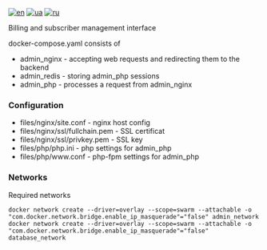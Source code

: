 [![en](https://img.shields.io/badge/lang-en-red.svg)](README.md)
[![ua](https://img.shields.io/badge/lang-ua-yellow.svg)](README.ua.md)
[![ru](https://img.shields.io/badge/lang-ru-blue.svg)](README.ru.md)

Billing and subscriber management interface

docker-compose.yaml consists of
 + admin_nginx - accepting web requests and redirecting them to the backend
 + admin_redis - storing admin_php sessions
 + admin_php - processes a request from admin_nginx

### Configuration
 + files/nginx/site.conf - nginx host config
 + files/nginx/ssl/fullchain.pem - SSL certificat
 + files/nginx/ssl/privkey.pem - SSL key
 + files/php/php.ini - php settings for admin_php
 + files/php/www<span>.conf - php-fpm settings for admin_php

### Networks

Required networks

```
docker network create --driver=overlay --scope=swarm --attachable -o "com.docker.network.bridge.enable_ip_masquerade"="false" admin_network
docker network create --driver=overlay --scope=swarm --attachable -o "com.docker.network.bridge.enable_ip_masquerade"="false" database_network
```
